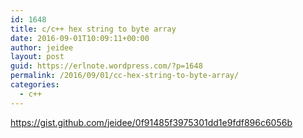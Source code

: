 ```yaml
---
id: 1648
title: c/c++ hex string to byte array
date: 2016-09-01T10:09:11+00:00
author: jeidee
layout: post
guid: https://erlnote.wordpress.com/?p=1648
permalink: /2016/09/01/cc-hex-string-to-byte-array/
categories:
  - c++
---
```

https://gist.github.com/jeidee/0f91485f3975301dd1e9fdf896c6056b
